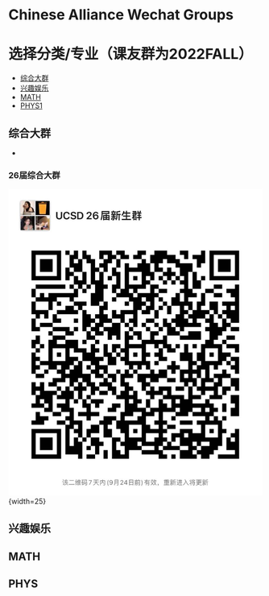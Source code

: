 # Chinese Alliance Wechat Groups

# 选择分类/专业（课友群为2022FALL）
- [综合大群](#综合大群)
- [兴趣娱乐](#兴趣娱乐)
- [MATH](#MATH)
- [PHYS1](#PHYS)


## 综合大群
- 

### 26届综合大群
![image info](QRCodes/综合大群/26.jpg){width=25}


## 兴趣娱乐
## MATH
## PHYS

